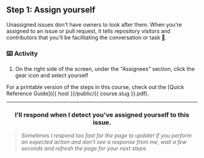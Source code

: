## Step 1: Assign yourself

Unassigned issues don't have owners to look after them. When you’re assigned to an issue or pull request, it tells repository visitors and contributors that you'll be facilitating the conversation or task :muscle:.

### :keyboard: Activity

1. On the right side of the screen, under the "Assignees" section, click the gear icon and select yourself

For a printable version of the steps in this course, check out the [Quick Reference Guide]({{ host }}/public/{{ course.slug }}.pdf).

<hr>
<h3 align="center">I'll respond when I detect you've assigned yourself to this issue.</h3>

> _Sometimes I respond too fast for the page to update! If you perform an expected action and don't see a response from me, wait a few seconds and refresh the page for your next steps._
